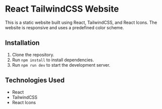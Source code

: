 # React TailwindCSS Website

This is a static website built using React, TailwindCSS, and React Icons. The website is responsive and uses a predefined color scheme.

## Installation

1. Clone the repository.
2. Run `npm install` to install dependencies.
3. Run `npm run dev` to start the development server.

## Technologies Used

- React
- TailwindCSS
- React Icons
